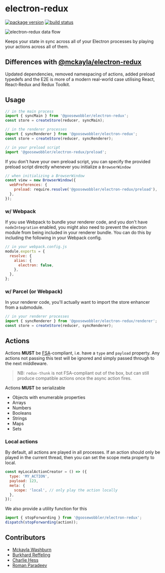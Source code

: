 # electron-redux

[![package version](https://mckay.la/vbadge/@goosewobbler%2Felectron-redux/afbdf7)](https://npmjs.com/package/@goosewobbler/electron-redux)
[![build status](https://github.com/goosewobbler/electron-redux/workflows/main/badge.svg)](https://github.com/goosewobbler/electron-redux/actions)

![electron-redux data flow](https://cloud.githubusercontent.com/assets/307162/20675737/385ce59e-b585-11e6-947e-3867e77c783d.png)

Keeps your state in sync across all of your Electron processes by playing your
actions across all of them.

## Differences with [@mckayla/electron-redux](https://github.com/partheseas/electron-redux)

Updated dependencies, removed namespacing of actions, added preload typedefs and the E2E is more of a modern real-world case utilising React, React-Redux and Redux Toolkit.

## Usage

```javascript
// in the main process
import { syncMain } from '@goosewobbler/electron-redux';
const store = createStore(reducer, syncMain);
```

```javascript
// in the renderer processes
import { syncRenderer } from '@goosewobbler/electron-redux';
const store = createStore(reducer, syncRenderer);
```

```javascript
// in your preload script
import '@goosewobbler/electron-redux/preload';
```

If you don't have your own preload script, you can specify the provided preload
script directly whenever you initialize a `BrowserWindow`

```javascript
// when initializing a BrowserWindow
const view = new BrowserWindow({
  webPreferences: {
    preload: require.resolve('@goosewobbler/electron-redux/preload'),
  },
});
```

### w/ Webpack

If you use Webpack to bundle your renderer code, and you don't have `nodeIntegration`
enabled, you might also need to prevent the electron module from being included in
your renderer bundle. You can do this by including the following in your Webpack config.

```javascript
// in your webpack.config.js
module.exports = {
  resolve: {
    alias: {
      electron: false,
    },
  },
};
```

### w/ Parcel (or Webpack)

In your renderer code, you'll actually want to import the store enhancer from a submodule.

```javascript
// in your renderer processes
import { syncRenderer } from '@goosewobbler/electron-redux/renderer';
const store = createStore(reducer, syncRenderer);
```

## Actions

Actions **MUST** be [FSA](https://github.com/acdlite/flux-standard-action#example)-compliant,
i.e. have a `type` and `payload` property. Any actions not passing this test will
be ignored and simply passed through to the next middleware.

> NB: `redux-thunk` is not FSA-compliant out of the box, but can still produce compatible actions once the async action fires.

Actions **MUST** be serializable

- Objects with enumerable properties
- Arrays
- Numbers
- Booleans
- Strings
- Maps
- Sets

### Local actions

By default, all actions are played in all processes. If an action should only be
played in the current thread, then you can set the scope meta property to local.

```javascript
const myLocalActionCreator = () => ({
  type: 'MY_ACTION',
  payload: 123,
  meta: {
    scope: 'local', // only play the action locally
  },
});
```

We also provide a utility function for this

```javascript
import { stopForwarding } from '@goosewobbler/electron-redux';
dispatch(stopForwarding(action));
```

## Contributors

- [Mckayla Washburn](https://github.com/partheseas)
- [Burkhard Reffeling](https://github.com/hardchor)
- [Charlie Hess](https://github.com/CharlieHess)
- [Roman Paradeev](https://github.com/sameoldmadness)

